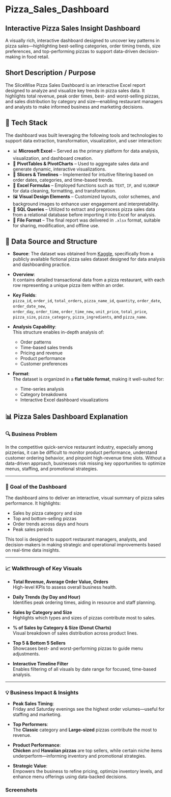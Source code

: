 # Pizza_Sales_Dashboard
## Interactive Pizza Sales Insight Dashboard
A visually rich, interactive dashboard designed to uncover key patterns in pizza sales—highlighting best-selling categories, order timing trends, size preferences, and top-performing pizzas to support data-driven decision-making in food retail.
## Short Description / Purpose
The SliceWise Pizza Sales Dashboard is an interactive Excel report designed to analyze and visualize key trends in pizza sales data. It highlights total revenue, peak order times, best- and worst-selling pizzas, and sales distribution by category and size—enabling restaurant managers and analysts to make informed business and marketing decisions.
## 🚀 Tech Stack

The dashboard was built leveraging the following tools and technologies to support data extraction, transformation, visualization, and user interaction:

- 📊 **Microsoft Excel** – Served as the primary platform for data analysis, visualization, and dashboard creation.  
- 📌 **PivotTables & PivotCharts** – Used to aggregate sales data and generate dynamic, interactive visualizations.  
- 🔄 **Slicers & Timelines** – Implemented for intuitive filtering based on order dates, categories, and time-based trends.  
- 🧹 **Excel Formulas** – Employed functions such as `TEXT`, `IF`, and `VLOOKUP` for data cleaning, formatting, and transformation.  
- 🖼️ **Visual Design Elements** – Customized layouts, color schemes, and background images to enhance user engagement and interpretability.  
- 🧾 **SQL Queries** – Utilized to extract and preprocess pizza sales data from a relational database before importing it into Excel for analysis.  
- 📁 **File Format** – The final report was delivered in `.xlsx` format, suitable for sharing, modification, and offline use.  

## 📂 Data Source and Structure

- **Source**: The dataset was obtained from [Kaggle](https://www.kaggle.com/), specifically from a publicly available fictional pizza sales dataset designed for data analysis and dashboarding practice.

- **Overview**:  
  It contains detailed transactional data from a pizza restaurant, with each row representing a unique pizza item within an order.

- **Key Fields**:  
  `pizza_id`, `order_id`, `total_orders`, `pizza_name_id`, `quantity`, `order_date`, `order_date_new`,  
  `order_day`, `order_time`, `order_time_new`, `unit_price`, `total_price`,  
  `pizza_size`, `pizza_category`, `pizza_ingredients`, and `pizza_name`.

- **Analysis Capability**:  
  This structure enables in-depth analysis of:
  - Order patterns  
  - Time-based sales trends  
  - Pricing and revenue  
  - Product performance  
  - Customer preferences

- **Format**:  
  The dataset is organized in a **flat table format**, making it well-suited for:
  - Time-series analysis  
  - Category breakdowns  
  - Interactive Excel dashboard visualizations

## 📊 Pizza Sales Dashboard Explanation

### 🔍 Business Problem
In the competitive quick-service restaurant industry, especially among pizzerias, it can be difficult to monitor product performance, understand customer ordering behavior, and pinpoint high-revenue time slots. Without a data-driven approach, businesses risk missing key opportunities to optimize menus, staffing, and promotional strategies.

---

### 🎯 Goal of the Dashboard
The dashboard aims to deliver an interactive, visual summary of pizza sales performance. It highlights:
- Sales by pizza category and size  
- Top and bottom-selling pizzas  
- Order trends across days and hours  
- Peak sales periods  

This tool is designed to support restaurant managers, analysts, and decision-makers in making strategic and operational improvements based on real-time data insights.

---

### 📈 Walkthrough of Key Visuals

- **Total Revenue, Average Order Value, Orders**  
  High-level KPIs to assess overall business health.

- **Daily Trends (by Day and Hour)**  
  Identifies peak ordering times, aiding in resource and staff planning.

- **Sales by Category and Size**  
  Highlights which types and sizes of pizzas contribute most to sales.

- **% of Sales by Category & Size (Donut Charts)**  
  Visual breakdown of sales distribution across product lines.

- **Top 5 & Bottom 5 Sellers**  
  Showcases best- and worst-performing pizzas to guide menu adjustments.

- **Interactive Timeline Filter**  
  Enables filtering of all visuals by date range for focused, time-based analysis.

---

### 💡 Business Impact & Insights

- **Peak Sales Timing**:  
  Friday and Saturday evenings see the highest order volumes—useful for staffing and marketing.

- **Top Performers**:  
  The **Classic** category and **Large-sized** pizzas contribute the most to revenue.

- **Product Performance**:  
  **Chicken** and **Hawaiian pizzas** are top sellers, while certain niche items underperform—informing inventory and promotional strategies.

- **Strategic Value**:  
  Empowers the business to refine pricing, optimize inventory levels, and enhance menu offerings using data-backed decisions.

### Screenshots 

